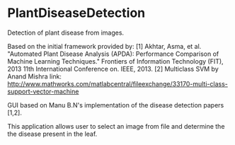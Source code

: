 # PlantDiseaseDetection
Detection of plant disease from images.

Based on the initial framework provided by: 
[1] Akhtar, Asma, et al. "Automated Plant Disease Analysis (APDA): Performance Comparison of Machine Learning Techniques." Frontiers of Information Technology (FIT), 2013 11th International Conference on. IEEE, 2013. 
[2] Multiclass SVM by Anand Mishra link: http://www.mathworks.com/matlabcentral/fileexchange/33170-multi-class-support-vector-machine 

GUI based on Manu B.N's implementation of the disease detection papers [1,2]. 

This application allows user to select an image from file and determine the the disease present in the leaf. 
